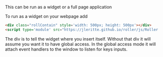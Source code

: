 This can be run as a widget or a full page application

To run as a widget on your webpage add
```html
<div class="rollContain" style='width: 500px; height: 500px'></div>
<script type='module' src="https://jleritte.github.io/roller/js/Roller.js"></script>
```

The div is to tell the widget where you insert itself. Without that div it will assume you want it to have global access. In the global access mode it will attach event handlers to the window to listen for keys inputs.





[1]:http://jleritte.github.io/roller
